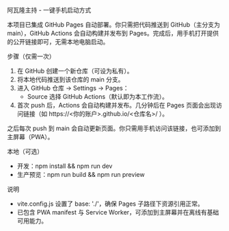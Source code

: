 阿瓦隆主持 - 一键手机启动方式

本项目已集成 GitHub Pages 自动部署。你只需把代码推送到 GitHub（主分支为 main），GitHub Actions 会自动构建并发布到 Pages。完成后，用手机打开提供的公开链接即可，无需本地电脑启动。

步骤（仅需一次）
1. 在 GitHub 创建一个新仓库（可设为私有）。
2. 将本地代码推送到该仓库的 main 分支。
3. 进入 GitHub 仓库 → Settings → Pages：
   - Source 选择 GitHub Actions（默认即为本工作流）。
4. 首次 push 后，Actions 会自动构建并发布。几分钟后在 Pages 页面会出现访问链接（如 https://<你的账户>.github.io/<仓库名>/ ）。

之后每次 push 到 main 会自动更新页面。你只需用手机访问该链接，也可添加到主屏幕（PWA）。

本地（可选）
- 开发：npm install && npm run dev
- 生产预览：npm run build && npm run preview

说明
- vite.config.js 设置了 base: './'，确保 Pages 子路径下资源引用正常。
- 已包含 PWA manifest 与 Service Worker，可添加到主屏幕并在离线有基础可用能力。



